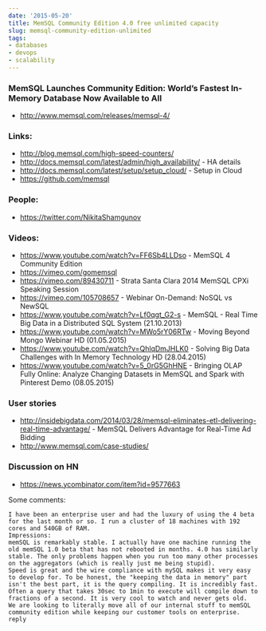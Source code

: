 ```yaml
---
date: '2015-05-20'
title: MemSQL Community Edition 4.0 free unlimited capacity
slug: memsql-community-edition-unlimited
tags:
- databases
- devops
- scalability
---
```



### MemSQL Launches Community Edition: World’s Fastest In-Memory Database Now Available to All
  - http://www.memsql.com/releases/memsql-4/


### Links:
  - http://blog.memsql.com/high-speed-counters/
  - http://docs.memsql.com/latest/admin/high_availability/ - HA details
  - http://docs.memsql.com/latest/setup/setup_cloud/ - Setup in Cloud
  - https://github.com/memsql

### People:
  - https://twitter.com/NikitaShamgunov



### Videos:
  - https://www.youtube.com/watch?v=FF6Sb4LLDso - MemSQL 4 Community Edition
  - https://vimeo.com/gomemsql
  - https://vimeo.com/89430711 - Strata Santa Clara 2014 MemSQL CPXi Speaking Session
  - https://vimeo.com/105708657 - Webinar On-Demand: NoSQL vs NewSQL
  - https://www.youtube.com/watch?v=Lf0qgt_G2-s - MemSQL - Real Time Big Data in a Distributed SQL System (21.10.2013)
  - https://www.youtube.com/watch?v=MWo5rY06RTw - Moving Beyond Mongo Webinar HD (01.05.2015)
  - https://www.youtube.com/watch?v=QhlqDmJHLK0 - Solving Big Data Challenges with In Memory Technology HD (28.04.2015)
  - https://www.youtube.com/watch?v=5_0rG5GhHNE - Bringing OLAP Fully Online: Analyze Changing Datasets in MemSQL and Spark with Pinterest Demo (08.05.2015)


<!--more-->


### User stories
  - http://insidebigdata.com/2014/03/28/memsql-eliminates-etl-delivering-real-time-advantage/ - MemSQL Delivers Advantage for Real-Time Ad Bidding
  - http://www.memsql.com/case-studies/


### Discussion on HN
  - https://news.ycombinator.com/item?id=9577663

  Some comments:

    I have been an enterprise user and had the luxury of using the 4 beta for the last month or so. I run a cluster of 18 machines with 192 cores and 540GB of RAM.
    Impressions:
    memSQL is remarkably stable. I actually have one machine running the old memSQL 1.0 beta that has not rebooted in months. 4.0 has similarly stable. The only problems happen when you run too many other processes on the aggregators (which is really just me being stupid).
    Speed is great and the wire compliance with mySQL makes it very easy to develop for. To be honest, the "keeping the data in memory" part isn't the best part, it is the query compiling. It is incredibly fast. Often a query that takes 30sec to 1min to execute will compile down to fractions of a second. It is very cool to watch and never gets old.
    We are looking to literally move all of our internal stuff to memSQL community edition while keeping our customer tools on enterprise.
    reply
